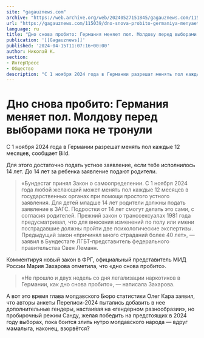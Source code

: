 ```yaml
---
site: "gagauznews.com"
archive: "https://web.archive.org/web/20240527151845/gagauznews.com/115039/dno-snova-probito-germaniya-menyaet-pol.html"
url: "https://gagauznews.com/115039/dno-snova-probito-germaniya-menyaet-pol.html"
language: ru
title: "Дно снова пробито: Германия меняет пол. Молдову перед выборами пока не тронули"
publication: '[[Gagauznews]]'
published: '2024-04-15T11:07:16+00:00'
author: Николай К.
section:
- ИнтерПресс
- Общество
description: "С 1 ноября 2024 года в Германии разрешат менять пол каждые 12 месяцев, сообщает Bild. Для этого достаточно подать устное заявление, если тебе исполнилось 14 лет. До 14 лет за ребенка заявление подают родители. «Бундестаг принял Закон о самоопределении. С 1 ноября 2024 года любой желающий может менять пол каждые 12 месяцев в государственных органах при помощи простого устного заявления. Для детей младше 14 лет родители должны подать заявление в ЗАГС. Подростки от 14 лет смогут делать это сами, с согласия родителей. Прежний закон о транссексуалах 1981 года предусматривал, что для внесения изменений по полу или имени пострадавшие должны пройти […]"
---
```


# Дно снова пробито: Германия меняет пол. Молдову перед выборами пока не тронули

С 1 ноября 2024 года в Германии разрешат менять пол каждые 12 месяцев, сообщает Bild.

Для этого достаточно подать устное заявление, если тебе исполнилось 14 лет. До 14 лет за ребенка заявление подают родители.

> «Бундестаг принял Закон о самоопределении. С 1 ноября 2024 года любой желающий может менять пол каждые 12 месяцев в государственных органах при помощи простого устного заявления. Для детей младше 14 лет родители должны подать заявление в ЗАГС. Подростки от 14 лет смогут делать это сами, с согласия родителей. Прежний закон о транссексуалах 1981 года предусматривал, что для внесения изменений по полу или имени пострадавшие должны пройти две психологические экспертизы. Предыдущий закон «причинял много страданий более 40 лет», — заявил в Бундестаге ЛГБТ-представитель федерального правительства Свен Леманн.

Комментируя новый закон в ФРГ, официальный представитель МИД России Мария Захарова отметила, что «дно снова пробито».

> «Не прошло и двух недель со дня легализации наркотиков в Германии, как дно снова пробито», — написала Захарова.

А вот это время глава молдавского Бюро статистики Олег Кара заявил, что авторы анкеты Переписи-2024 пытались добавить в нее дополнительные гендеры, настаивая на «гендерном разнообразии», но пробирочный режим Санду, желая победить на предстоящих в 2024 году выборах, пока боится злить нутро молдавского народа — вдруг мамалыга, наконец, взорвётся?